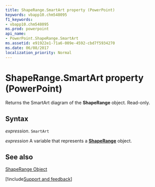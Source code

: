 ```yaml
---
title: ShapeRange.SmartArt property (PowerPoint)
keywords: vbapp10.chm548095
f1_keywords:
- vbapp10.chm548095
ms.prod: powerpoint
api_name:
- PowerPoint.ShapeRange.SmartArt
ms.assetid: e91922e1-71a6-009e-4592-cbd7f5934270
ms.date: 06/08/2017
localization_priority: Normal
---
```



# ShapeRange.SmartArt property (PowerPoint)

Returns the SmartArt diagram of the  **ShapeRange** object. Read-only.


## Syntax

_expression_. `SmartArt`

 _expression_ A variable that represents a **[ShapeRange](PowerPoint.ShapeRange.md)** object.


## See also


[ShapeRange Object](PowerPoint.ShapeRange.md)

[!include[Support and feedback](~/includes/feedback-boilerplate.md)]